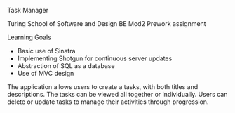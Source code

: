 Task Manager

Turing School of Software and Design BE Mod2 Prework assignment

Learning Goals

- Basic use of Sinatra
- Implementing Shotgun for continuous server updates
- Abstraction of SQL as a database
- Use of MVC design

The application allows users to create a tasks, with both titles and descriptions. The tasks can be viewed all together or individually. Users can delete or update tasks to manage their activities through progression.
